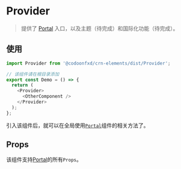 [portal]: elements/portal.md

# Provider

> 提供了 [Portal][portal] 入口，以及主题（待完成）和国际化功能（待完成）。

## 使用

```javascript
import Provider from '@codoonfxd/crn-elements/dist/Provider';

// 该组件请在根目录添加
export const Demo = () => {
  return (
    <Provider>
      <OtherComponent />
    </Provider>
  );
};
```

引入该组件后，就可以在全局使用[`Portal`][portal]组件的相关方法了。

## Props

该组件支持[Portal][portal]的所有`Props`。
